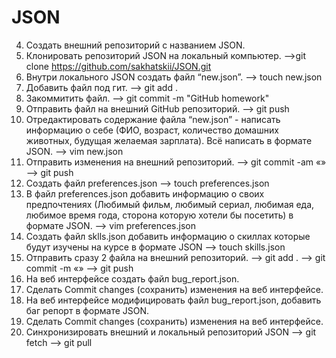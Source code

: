 # JSON

4. Создать внешний репозиторий c названием JSON.
5. Клонировать репозиторий JSON на локальный компьютер. —>git clone https://github.com/sakhatskii/JSON.git
6. Внутри локального JSON создать файл “new.json”. —> touch new.json
7. Добавить файл под гит. —> git add .
8. Закоммитить файл. —> git commit -m "GitHub homework"
9. Отправить файл на внешний GitHub репозиторий. —> git push
10. Отредактировать содержание файла “new.json” - написать информацию о себе (ФИО, возраст, количество домашних животных, будущая желаемая зарплата). Всё написать в формате JSON. —> vim new.json
11. Отправить изменения на внешний репозиторий. —> git commit -am «» —> git push
12. Создать файл preferences.json —> touch preferences.json
13. В файл preferences.json добавить информацию о своих предпочтениях (Любимый фильм, любимый сериал, любимая еда, любимое время года, сторона которую хотели бы посетить) в формате JSON. —> vim preferences.json
14. Создать файл sklls.json добавить информацию о скиллах которые будут изучены на курсе в формате JSON —> touch skills.json
15. Отправить сразу 2 файла на внешний репозиторий. —> git add . —> git commit -m «» —> git push
16. На веб интерфейсе создать файл bug_report.json.
17. Сделать Commit changes (сохранить) изменения на веб интерфейсе.
18. На веб интерфейсе модифицировать файл bug_report.json, добавить баг репорт в формате JSON.
19. Сделать Commit changes (сохранить) изменения на веб интерфейсе.
20. Синхронизировать внешний и локальный репозиторий JSON —> git fetch —> git pull
